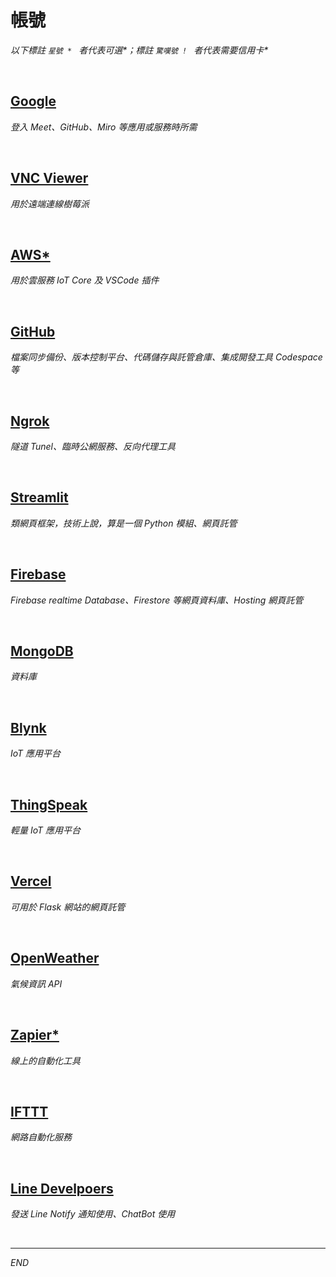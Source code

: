 # 帳號

_以下標註 `星號 * ` 者代表可選*；標註 `驚嘆號 ! ` 者代表需要信用卡*_

<br>


## [Google](https://google.com)

_登入 Meet、GitHub、Miro 等應用或服務時所需_

<br>

## [VNC Viewer](https://www.realvnc.com/en/connect/download/viewer/)

_用於遠端連線樹莓派_

<br>

## [AWS*](https://aws.amazon.com/tw/)

_用於雲服務 IoT Core 及 VSCode 插件_

<br>

## [GitHub](https://github.com/)

_檔案同步備份、版本控制平台、代碼儲存與託管倉庫、集成開發工具 Codespace 等_

<br>

## [Ngrok](https://ngrok.com/)

_隧道 Tunel、臨時公網服務、反向代理工具_

<br>

## [Streamlit](https://streamlit.io/)

_類網頁框架，技術上說，算是一個 Python 模組、網頁託管_

<br>

## [Firebase](https://firebase.google.com/)

_Firebase realtime Database、Firestore 等網頁資料庫、Hosting 網頁託管_

<br>

## [MongoDB](https://www.mongodb.com/zh-cn)

_資料庫_

<br>

## [Blynk](https://blynk.io/)

_IoT 應用平台_

<br>

## [ThingSpeak](https://thingspeak.com/)

_輕量 IoT 應用平台_

<br>

## [Vercel](https://vercel.com/)

_可用於 Flask 網站的網頁託管_

<br>

## [OpenWeather](https://openweathermap.org/)

_氣候資訊 API_

<br>

## [Zapier*](https://zapier.com/)

_線上的自動化工具_

<br>

## [IFTTT](https://ifttt.com/explore)

_網路自動化服務_

<br>

## [Line Develpoers](https://developers.line.biz/zh-hant/)

_發送 Line Notify 通知使用、ChatBot 使用_

<br>

___

_END_
